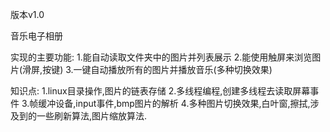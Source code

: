 版本v1.0

音乐电子相册

实现的主要功能:
1.能自动读取文件夹中的图片并列表展示 
2.能使用触屏来浏览图片(滑屏,按键) 
3.一键自动播放所有的图片并播放音乐(多种切换效果) 

知识点:
1.linux目录操作,图片的链表存储 
2.多线程编程,创建多线程去读取屏幕事件 
3.帧缓冲设备,input事件,bmp图片的解析 
4.多种图片切换效果,白叶窗,擦拭,涉及到的一些刷新算法,图片缩放算法. 
